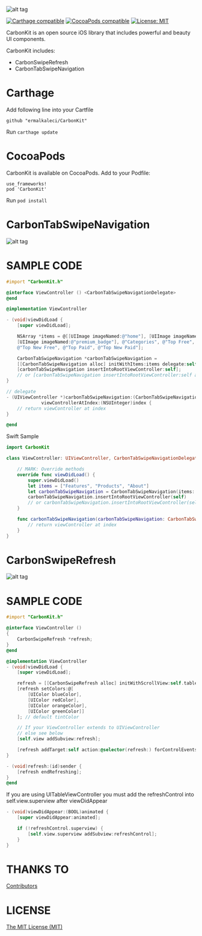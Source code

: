 ![alt tag](https://github.com/ermalkaleci/CarbonTabSwipeNavigation/blob/master/Resources/CarbonKit.jpg)

[![Carthage compatible](https://img.shields.io/badge/Carthage-compatible-4BC51D.svg?style=flat)](https://github.com/Carthage/Carthage)
[![CocoaPods compatible](https://img.shields.io/cocoapods/v/CarbonKit.svg?style=flat)](https://cocoapods.org/pods/CarbonKit) [![License: MIT](https://img.shields.io/badge/license-MIT-lightgrey.svg)](https://github.com/ermalkaleci/CarbonKit/blob/master/LICENSE)

CarbonKit is an open source iOS library that includes powerful and beauty UI components.

CarbonKit includes:
- CarbonSwipeRefresh
- CarbonTabSwipeNavigation

# Carthage
Add following line into your Cartfile

`github "ermalkaleci/CarbonKit"`

Run `carthage update`

# CocoaPods
CarbonKit is available on CocoaPods. Add to your Podfile:
```
use_frameworks!
pod 'CarbonKit'
```
Run `pod install`

# CarbonTabSwipeNavigation

![alt tag](https://github.com/ermalkaleci/CarbonTabSwipeNavigation/blob/master/Resources/CarbonTabSwipeNavigation.gif)

# SAMPLE CODE

```objective-c
#import "CarbonKit.h"

@interface ViewController () <CarbonTabSwipeNavigationDelegate>
@end

@implementation ViewController

- (void)viewDidLoad {
	[super viewDidLoad];

	NSArray *items = @[[UIImage imageNamed:@"home"], [UIImage imageNamed:@"hourglass"],
	[UIImage imageNamed:@"premium_badge"], @"Categories", @"Top Free",
	@"Top New Free", @"Top Paid", @"Top New Paid"];

	CarbonTabSwipeNavigation *carbonTabSwipeNavigation =
	[[CarbonTabSwipeNavigation alloc] initWithItems:items delegate:self];
	[carbonTabSwipeNavigation insertIntoRootViewController:self];
	// or [carbonTabSwipeNavigation insertIntoRootViewController:self andTargetView:yourView];
}

// delegate
- (UIViewController *)carbonTabSwipeNavigation:(CarbonTabSwipeNavigation *)carbonTabSwipeNavigation
			 viewControllerAtIndex:(NSUInteger)index {
	// return viewController at index
}

@end
```

Swift Sample
```swift
import CarbonKit

class ViewController: UIViewController, CarbonTabSwipeNavigationDelegate {

    // MARK: Override methods
    override func viewDidLoad() {
        super.viewDidLoad()
        let items = ["Features", "Products", "About"]
        let carbonTabSwipeNavigation = CarbonTabSwipeNavigation(items: items, delegate: self)
        carbonTabSwipeNavigation.insertIntoRootViewController(self)
		// or carbonTabSwipeNavigation.insertIntoRootViewController(self, andTargetView: yourView)
    }

    func carbonTabSwipeNavigation(carbonTabSwipeNavigation: CarbonTabSwipeNavigation, viewControllerAtIndex index: UInt) -> UIViewController {
        // return viewController at index
    }
}
```

# CarbonSwipeRefresh

![alt tag](https://github.com/ermalkaleci/CarbonTabSwipeNavigation/blob/master/Resources/CarbonSwipeRefresh.gif)

# SAMPLE CODE
```objective-c
#import "CarbonKit.h"

@interface ViewController ()
{
	CarbonSwipeRefresh *refresh;
}
@end

@implementation ViewController
- (void)viewDidLoad {
	[super viewDidLoad];

	refresh = [[CarbonSwipeRefresh alloc] initWithScrollView:self.tableView];
	[refresh setColors:@[
		[UIColor blueColor],
	 	[UIColor redColor],
		[UIColor orangeColor],
		[UIColor greenColor]]
	]; // default tintColor

	// If your ViewController extends to UIViewController
	// else see below
	[self.view addSubview:refresh];

	[refresh addTarget:self action:@selector(refresh:) forControlEvents:UIControlEventValueChanged];
}

- (void)refresh:(id)sender {
	[refresh endRefreshing];
}
@end
```

If you are using UITableViewController you must add the refreshControl into self.view.superview after viewDidAppear
```objective-c
- (void)viewDidAppear:(BOOL)animated {
	[super viewDidAppear:animated];

	if (!refreshControl.superview) {
		[self.view.superview addSubview:refreshControl];
	}
}
```

# THANKS TO
[Contributors](https://github.com/ermalkaleci/CarbonKit/graphs/contributors)

# LICENSE
[The MIT License (MIT)](https://github.com/ermalkaleci/CarbonKit/blob/master/LICENSE)
